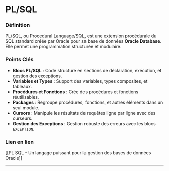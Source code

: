 
# PL/SQL

### Définition
PL/SQL, ou Procedural Language/SQL, est une extension procédurale du SQL standard créée par Oracle pour sa base de données **Oracle Database**. Elle permet une programmation structurée et modulaire.

### Points Clés
- **Blocs PL/SQL** : Code structuré en sections de déclaration, exécution, et gestion des exceptions.
- **Variables et Types** : Support des variables, types composites, et tableaux.
- **Procédures et Fonctions** : Crée des procédures et fonctions réutilisables.
- **Packages** : Regroupe procédures, fonctions, et autres éléments dans un seul module.
- **Cursors** : Manipule les résultats de requêtes ligne par ligne avec des curseurs.
- **Gestion des Exceptions** : Gestion robuste des erreurs avec les blocs `EXCEPTION`.

### Lien en lien 
[[PL SQL - Un langage puissant pour la gestion des bases de données Oracle]]

---

